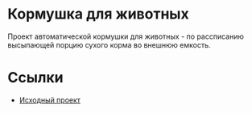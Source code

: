 # Кормушка для животных

Проект автоматической кормушки для животных - по рассписанию высыпающей порцию сухого корма во внешнюю емкость.

# Ссылки
* [Исходный проект](https://alexgyver.ru/gyverfeed2/)